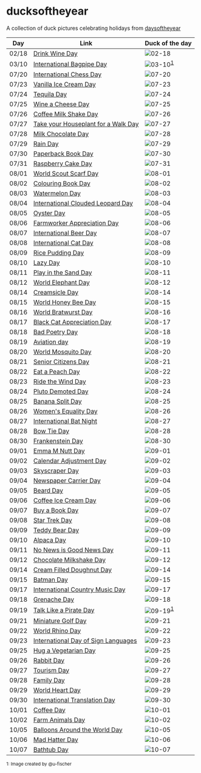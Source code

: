 # ducksoftheyear

A collection of duck pictures celebrating holidays from [daysoftheyear](https://www.daysoftheyear.com)
 
Day | Link | Duck of the day 
--- | --- | --- 
02/18 | [Drink Wine Day](https://www.daysoftheyear.com/days/drink-wine-day) | ![02-18](./images/02-18.png) 
03/10 | [International Bagpipe Day](https://www.daysoftheyear.com/days/international-bagpipe-day) | ![03-10](./images/03-10.png)<sup>[1](#myfootnote1)</sup> 
07/20 | [International Chess Day](https://www.daysoftheyear.com/days/international-chess-day) | ![07-20](./images/07-20.png)
07/23 | [Vanilla Ice Cream Day](https://www.daysoftheyear.com/days/vanilla-ice-cream-day) | ![07-23](./images/07-23.png)
07/24 | [Tequila Day](https://www.daysoftheyear.com/days/tequila-day) | ![07-24](./images/07-24.png)
07/25 | [Wine a Cheese Day](https://www.daysoftheyear.com/days/wine-and-cheese-day) | ![07-25](./images/07-25.png)
07/26 | [Coffee Milk Shake Day](https://www.daysoftheyear.com/days/coffee-milk-shake-day) | ![07-26](./images/07-26.png)
07/27 | [Take your Houseplant for a Walk Day](https://www.daysoftheyear.com/days/take-your-houseplant-for-a-walk-day) | ![07-27](./images/07-27.png)
07/28 | [Milk Chocolate Day](https://www.daysoftheyear.com/days/milk-chocolate-day) | ![07-28](./images/07-28.png)
07/29 | [Rain Day](https://www.daysoftheyear.com/days/rain-day) | ![07-29](./images/07-29.png)
07/30 | [Paperback Book Day](https://www.daysoftheyear.com/days/paperback-book-day) | ![07-30](./images/07-30.png)
07/31 | [Raspberry Cake Day](https://www.daysoftheyear.com/days/raspberry-cake-day) | ![07-31](./images/07-31.png)
08/01 | [World Scout Scarf Day](https://www.daysoftheyear.com/days/world-scout-scarf-day) | ![08-01](./images/08-01.png)
08/02 | [Colouring Book Day](https://www.daysoftheyear.com/days/coloring-book-day) | ![08-02](./images/08-02.png)
08/03 | [Watermelon Day](https://www.daysoftheyear.com/days/watermelon-day) | ![08-03](./images/08-03.png)
08/04 | [International Clouded Leopard Day](https://www.daysoftheyear.com/days/international-clouded-leopard-day/) | ![08-04](./images/08-04.png)
08/05 | [Oyster Day](https://www.daysoftheyear.com/days/oyster-day) | ![08-05](./images/08-05.png)
08/06 | [Farmworker Appreciation Day](https://www.daysoftheyear.com/days/farmworker-appreciation-day) | ![08-06](./images/08-06.png)
08/07 | [International Beer Day](https://www.daysoftheyear.com/days/international-beer-day) | ![08-07](./images/08-07.png)
08/08 | [International Cat Day](https://www.daysoftheyear.com/days/international-cat-day) | ![08-08](./images/08-08.png)
08/09 | [Rice Pudding Day](https://www.daysoftheyear.com/days/rice-pudding-day) | ![08-09](./images/08-09.png)
08/10 | [Lazy Day](https://www.daysoftheyear.com/days/lazy-day) | ![08-10](./images/08-10.png)
08/11 | [Play in the Sand Day](https://www.daysoftheyear.com/days/play-in-the-sand-day) | ![08-11](./images/08-11.png)
08/12 | [World Elephant Day](https://www.daysoftheyear.com/days/world-elephant-day) | ![08-12](./images/08-12.png)
08/14 | [Creamsicle Day](https://www.daysoftheyear.com/days/creamsicle-day) | ![08-14](./images/08-14.png)
08/15 | [World Honey Bee Day](https://www.daysoftheyear.com/days/world-honey-bee-day) | ![08-15](./images/08-15.png)
08/16 | [World Bratwurst Day](https://www.daysoftheyear.com/days/world-bratwurst-day) | ![08-16](./images/08-16.png)
08/17 | [Black Cat Appreciation Day](https://www.daysoftheyear.com/days/black-cat-appreciation-day) | ![08-17](./images/08-17.png)
08/18 | [Bad Poetry Day](https://www.daysoftheyear.com/days/bad-poetry-day) | ![08-18](./images/08-18.png)
08/19 | [Aviation day](https://www.daysoftheyear.com/days/aviation-day) | ![08-19](./images/08-19.png)
08/20 | [World Mosquito Day](https://www.daysoftheyear.com/days/world-mosquito-day) | ![08-20](./images/08-20.png)
08/21 | [Senior Citizens Day](https://www.daysoftheyear.com/days/senior-citizens-day) | ![08-21](./images/08-21.png)
08/22 | [Eat a Peach Day](https://www.daysoftheyear.com/days/eat-a-peach-day) | ![08-22](./images/08-22.png)
08/23 | [Ride the Wind Day](https://www.daysoftheyear.com/days/ride-the-wind-day) | ![08-23](./images/08-23.png)
08/24 | [Pluto Demoted Day](https://www.daysoftheyear.com/days/pluto-demoted-day) | ![08-24](./images/08-24.png)
08/25 | [Banana Split Day](https://www.daysoftheyear.com/days/banana-split-day/) | ![08-25](./images/08-25.png)
08/26 | [Women's Equality Day](https://www.daysoftheyear.com/days/womens-equality-day/) | ![08-26](./images/08-26.png)
08/27 | [International Bat Night](https://www.daysoftheyear.com/days/international-bat-night) | ![08-27](./images/08-27.png)
08/28 | [Bow Tie Day](https://www.daysoftheyear.com/days/bow-tie-day) | ![08-28](./images/08-28.png)
08/30 | [Frankenstein Day](https://www.daysoftheyear.com/days/frankenstein-day) | ![08-30](./images/08-30.png)
09/01 | [Emma M Nutt Day](https://www.daysoftheyear.com/days/emma-m-nutt-day) | ![09-01](./images/09-01.png)
09/02 | [Calendar Adjustment Day](https://www.daysoftheyear.com/days/calendar-adjustment-day) | ![09-02](./images/09-02.png)
09/03 | [Skyscraper Day](https://www.daysoftheyear.com/days/skyscraper-day) | ![09-03](./images/09-03.png)
09/04 | [Newspaper Carrier Day](https://www.daysoftheyear.com/days/newspaper-carrier-day) | ![09-04](./images/09-04.png)
09/05 | [Beard Day](https://www.daysoftheyear.com/days/beard-day) | ![09-05](./images/09-05.png)
09/06 | [Coffee Ice Cream Day](https://www.daysoftheyear.com/days/coffee-ice-cream-day) | ![09-06](./images/09-06.png)
09/07 | [Buy a Book Day](https://www.daysoftheyear.com/days/buy-a-book-day) | ![09-07](./images/09-07.png)
09/08 | [Star Trek Day](https://www.daysoftheyear.com/days/star-trek-day) | ![09-08](./images/09-08.png)
09/09 | [Teddy Bear Day](https://www.daysoftheyear.com/days/teddy-bear-day) | ![09-09](./images/09-09.png)
09/10 | [Alpaca Day](https://www.daysoftheyear.com/days/alpaca-day) | ![09-10](./images/09-10.png)
09/11 | [No News is Good News Day](https://www.daysoftheyear.com/days/no-news-is-good-news-day) | ![09-11](./images/09-11.png)
09/12 | [Chocolate Milkshake Day](https://www.daysoftheyear.com/days/chocolate-milkshake-day) | ![09-12](./images/09-12.png)
09/14 | [Cream Filled Doughnut Day](https://www.daysoftheyear.com/days/cream-filled-doughnut-day) | ![09-14](./images/09-14.png)
09/15 | [Batman Day](https://www.daysoftheyear.com/days/batman-day) | ![09-15](./images/09-15.png)
09/17 | [International Country Music Day](https://www.daysoftheyear.com/days/international-country-music-day) | ![09-17](./images/09-17.png)
09/18 | [Grenache Day](https://www.daysoftheyear.com/days/grenache-day) | ![09-18](./images/09-18.png)
09/19 | [Talk Like a Pirate Day](https://www.daysoftheyear.com/days/talk-like-a-pirate-day) | ![09-19](./images/09-19.png)<sup>[1](#myfootnote1)</sup>
09/21 | [Miniature Golf Day](https://www.daysoftheyear.com/days/miniature-golf-day) | ![09-21](./images/09-21.png)
09/22 | [World Rhino Day](https://www.daysoftheyear.com/days/world-rhino-day) | ![09-22](./images/09-22.png)
09/23 | [International Day of Sign Languages](https://www.daysoftheyear.com/days/international-day-of-sign-languages) | ![09-23](./images/09-23.png)
09/25 | [Hug a Vegetarian Day](https://www.daysoftheyear.com/days/hug-a-vegetarian-day) | ![09-25](./images/09-25.png)
09/26 | [Rabbit Day](https://www.daysoftheyear.com/days/rabbit-day) | ![09-26](./images/09-26.png)
09/27 | [Tourism Day](https://www.daysoftheyear.com/days/tourism-day) | ![09-27](./images/09-27.png)
09/28 | [Family Day](https://www.daysoftheyear.com/days/family-day) | ![09-28](./images/09-28.png)
09/29 | [World Heart Day](https://www.daysoftheyear.com/days/heart-day) | ![09-29](./images/09-29.png)
09/30 | [International Translation Day](https://www.daysoftheyear.com/days/international-translation-day) | ![09-30](./images/09-30.png)
10/01 | [Coffee Day](https://www.daysoftheyear.com/days/coffee-day) | ![10-01](./images/10-01.png)
10/02 | [Farm Animals Day](https://www.daysoftheyear.com/days/farm-animals-day) | ![10-02](./images/10-02.png)
10/05 | [Balloons Around the World Day](https://www.daysoftheyear.com/days/balloons-around-the-world-day) | ![10-05](./images/10-05.png)
10/06 | [Mad Hatter Day](https://www.daysoftheyear.com/days/mad-hatter-day) | ![10-06](./images/10-06.png)
10/07 | [Bathtub Day](https://www.daysoftheyear.com/days/bathtub-day) | ![10-07](./images/10-07.png)

<sub><a name="myfootnote1">1</a>: Image created by @u-fischer </sub>